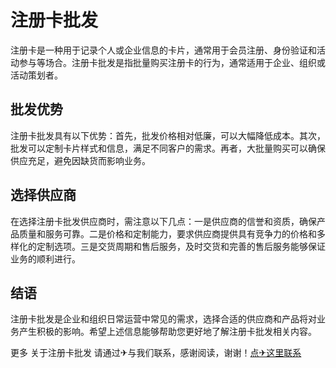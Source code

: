 # 注册卡批发

注册卡是一种用于记录个人或企业信息的卡片，通常用于会员注册、身份验证和活动参与等场合。注册卡批发是指批量购买注册卡的行为，通常适用于企业、组织或活动策划者。

## 批发优势

注册卡批发具有以下优势：首先，批发价格相对低廉，可以大幅降低成本。其次，批发可以定制卡片样式和信息，满足不同客户的需求。再者，大批量购买可以确保供应充足，避免因缺货而影响业务。

## 选择供应商

在选择注册卡批发供应商时，需注意以下几点：一是供应商的信誉和资质，确保产品质量和服务可靠。二是价格和定制能力，要求供应商提供具有竞争力的价格和多样化的定制选项。三是交货周期和售后服务，及时交货和完善的售后服务能够保证业务的顺利进行。

## 结语

注册卡批发是企业和组织日常运营中常见的需求，选择合适的供应商和产品将对业务产生积极的影响。希望上述信息能够帮助您更好地了解注册卡批发相关内容。

更多 关于注册卡批发 请通过✈与我们联系，感谢阅读，谢谢！[点✈这里联系](https://a.k02.cc)
